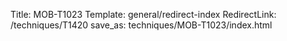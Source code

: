 Title: MOB-T1023
Template: general/redirect-index
RedirectLink: /techniques/T1420
save_as: techniques/MOB-T1023/index.html